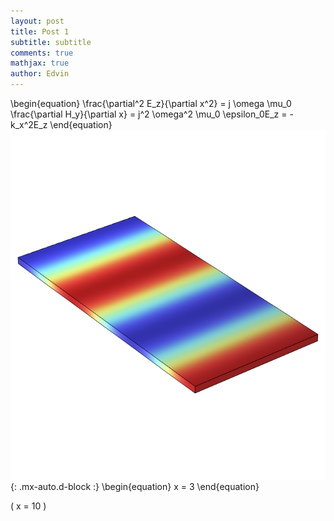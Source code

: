 ```yaml
---
layout: post
title: Post 1
subtitle: subtitle
comments: true
mathjax: true
author: Edvin
---
```


\begin{equation}
\frac{\partial^2 E_z}{\partial x^2} = j \omega \mu_0 \frac{\partial H_y}{\partial x} = j^2 \omega^2 \mu_0 \epsilon_0E_z = -k_x^2E_z
\end{equation}
![Crepe](/assets/img/testweb.png){: .mx-auto.d-block :}
\begin{equation}
x = 3
\end{equation}

\( x = 10 \)
